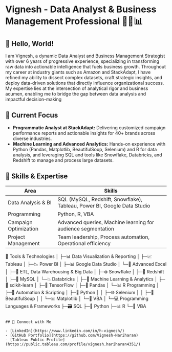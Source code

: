 # Vignesh - Data Analyst & Business Management Professional 👨‍💼📊

## 👋 Hello, World!

I am Vignesh, a dynamic Data Analyst and Business Management Strategist with over 6 years of progressive experience, specializing in transforming raw data into actionable intelligence that fuels business growth. Throughout my career at industry giants such as Amazon and StackAdapt, I have refined my ability to dissect complex datasets, craft strategic insights, and deploy data-driven solutions that directly influence organizational success. My expertise lies at the intersection of analytical rigor and business acumen, enabling me to bridge the gap between data analysis and impactful decision-making

## 🚀 Current Focus

- **Programmatic Analyst at StackAdapt:** Delivering customized campaign performance reports and actionable insights for 40+ brands across diverse industries.
- **Machine Learning and Advanced Analytics:** Hands-on experience with Python (Pandas, Matplotlib, BeautifulSoup, Selenium) and R for data analysis, and leveraging SQL and tools like Snowflake, Databricks, and Redshift to manage and process large datasets.

## 💼 Skills & Expertise

| Area | Skills |
|------|--------|
| Data Analysis & BI | SQL (MySQL, Redshift, Snowflake), Tableau, Power BI, Google Data Studio |
| Programming | Python, R, VBA |
| Campaign Optimization | Advanced queries, Machine learning for audience segmentation |
| Project Management | Team leadership, Process automation, Operational efficiency |


🌟 Tools & Technologies
│
├─📊 Data Visualization & Reporting
│ ├─📈 Tableau
│ ├─📉 Power BI
│ ├─📊 Google Data Studio
│ └─📑 Advanced Excel
│
├─💾 ETL, Data Warehousing & Big Data
│ ├─❄️ Snowflake
│ ├─🚀 Redshift
│ ├─🐬 MySQL
│ └─💥 Databricks
│
├─🧠 Machine Learning & Analytics
│ ├─🔬 scikit-learn
│ ├─🤖 TensorFlow
│ ├─🐼 Pandas
│ └─📊 R Programming
│
├─🤖 Automation & Scripting
│ ├─🐍 Python
│ │ ├─🌐 Selenium
│ │ ├─🍲 BeautifulSoup
│ │ └─📊 Matplotlib
│ └─📘 VBA
│
└─💻 Programming Languages & Frameworks
  ├─🗃️ SQL
  ├─🐍 Python
  ├─📊 R
  └─📘 VBA

```

## 🔗 Connect with Me

- [LinkedIn](https://www.linkedin.com/in/h-vignesh/)
- [GitHub Portfolio](https://github.com/Vignesh-Hariharan)
- [Tableau Public Profile](https://public.tableau.com/profile/vignesh.hariharan4351/)
